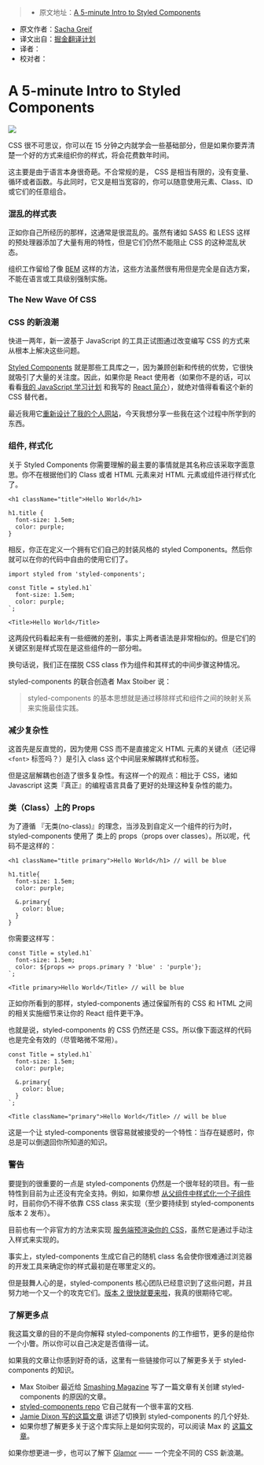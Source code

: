 > * 原文地址：[A 5-minute Intro to Styled Components](https://medium.freecodecamp.com/a-5-minute-intro-to-styled-components-41f40eb7cd55#.z1nrxe1zr)
* 原文作者：[Sacha Greif](https://medium.freecodecamp.com/@sachagreif)
* 译文出自：[掘金翻译计划](https://github.com/xitu/gold-miner)
* 译者：
* 校对者：

# A 5-minute Intro to Styled Components

![](https://cdn-images-1.medium.com/max/2000/1*DIFji4ZmJa4_H3EpbG2XAw.png)

CSS 很不可思议，你可以在 15 分钟之内就学会一些基础部分，但是如果你要弄清楚一个好的方式来组织你的样式，将会花费数年时间。

这主要是由于语言本身很奇葩。不合常规的是， CSS 是相当有限的，没有变量、循环或者函数。与此同时，它又是相当宽容的，你可以随意使用元素、Class、ID 或它们的任意组合。

### 混乱的样式表

正如你自己所经历的那样，这通常是很混乱的。虽然有诸如 SASS 和 LESS 这样的预处理器添加了大量有用的特性，但是它们仍然不能阻止 CSS 的这种混乱状态。

组织工作留给了像 [BEM](http://getbem.com/) 这样的方法，这些方法虽然很有用但是完全是自选方案，不能在语言或工具级别强制实施。

### The New Wave Of CSS
### CSS 的新浪潮

快进一两年，新一波基于 JavaScript 的工具正试图通过改变编写 CSS 的方式来从根本上解决这些问题。

[Styled Components](https://github.com/styled-components/styled-components) 就是那些工具库之一，因为兼顾创新和传统的优势，它很快就吸引了大量的关注度。因此，如果你是 React 使用者（如果你不是的话，可以看看[我的 JavaScript 学习计划](https://medium.freecodecamp.com/a-study-plan-to-cure-javascript-fatigue-8ad3a54f2eb1) 和我写的 [React 简介](https://medium.freecodecamp.com/the-5-things-you-need-to-know-to-understand-react-a1dbd5d114a3)），就绝对值得看看这个新的 CSS 替代者。

最近我用它[重新设计了我的个人网站](http://sachagreif.com/)，今天我想分享一些我在这个过程中所学到的东西。

### 组件, 样式化

关于 Styled Components 你需要理解的最主要的事情就是其名称应该采取字面意思。你不在根据他们的 Class 或者 HTML 元素来对 HTML 元素或组件进行样式化了。

    <h1 className="title">Hello World</h1>

    h1.title {
      font-size: 1.5em;
      color: purple;
    }

相反，你正在定义一个拥有它们自己的封装风格的 styled Components。然后你就可以在你的代码中自由的使用它们了。

    import styled from 'styled-components';

    const Title = styled.h1`
      font-size: 1.5em;
      color: purple;
    `;

    <Title>Hello World</Title>

这两段代码看起来有一些细微的差别，事实上两者语法是非常相似的。但是它们的关键区别是样式现在是这些组件的一部分啦。

换句话说，我们正在摆脱 CSS class 作为组件和其样式的中间步骤这种情况。

styled-components 的联合创造者 Max Stoiber 说：

> styled-components 的基本思想就是通过移除样式和组件之间的映射关系来实施最佳实践。

### 减少复杂性

这首先是反直觉的，因为使用 CSS 而不是直接定义 HTML 元素的关键点（还记得 `<font>` 标签吗？）是引入 class 这个中间层来解耦样式和标签。

但是这层解耦也创造了很多复杂性。有这样一个的观点：相比于 CSS，诸如 Javascript 这类『真正』的编程语言具备了更好的处理这种复杂性的能力。

### 类（Class）上的 Props

为了遵循 『无类(no-class)』的理念，当涉及到自定义一个组件的行为时，styled-components 使用了 类上的 props（props over classes）。所以呢，代码不是这样的：

    <h1 className="title primary">Hello World</h1> // will be blue

    h1.title{
      font-size: 1.5em;
      color: purple;

      &.primary{
        color: blue;
      }
    }

你需要这样写：

    const Title = styled.h1`
      font-size: 1.5em;
      color: ${props => props.primary ? 'blue' : 'purple'};
    `;

    <Title primary>Hello World</Title> // will be blue

正如你所看到的那样，styled-components 通过保留所有的 CSS 和 HTML 之间的相关实施细节来让你的 React 组件更干净。

也就是说，styled-components 的 CSS 仍然还是 CSS。所以像下面这样的代码也是完全有效的（尽管略微不常用）。

    const Title = styled.h1`
      font-size: 1.5em;
      color: purple;

      &.primary{
        color: blue;
      }
    `;

    <Title className="primary">Hello World</Title> // will be blue

这是一个让 styled-components 很容易就被接受的一个特性：当存在疑惑时，你总是可以倒退回你所知道的知识。

### 警告

要提到的很重要的一点是 styled-components 仍然是一个很年轻的项目。有一些特性到目前为止还没有完全支持。例如，如果你想 [从父组件中样式化一个子组件](https://github.com/styled-components/styled-components/issues/142) 时，目前你仍不得不依靠 CSS class 来实现（至少要持续到 styled-components 版本 2 发布）。

目前也有一个非官方的方法来实现 [服务端预渲染你的 CSS](https://github.com/styled-components/styled-components/issues/124)，虽然它是通过手动注入样式来实现的。

事实上，styled-components 生成它自己的随机 class 名会使你很难通过浏览器的开发工具来确定你的样式最初是在哪里定义的。

但是鼓舞人心的是，styled-components 核心团队已经意识到了这些问题，并且努力地一个又一个的攻克它们。[版本 2 很快就要来啦]((https://github.com/styled-components/styled-components/tree/v2))，我真的很期待它呢。

### 了解更多点

我这篇文章的目的不是向你解释 styled-components 的工作细节，更多的是给你一个小瞥。所以你可以自己决定是否值得一试。

如果我的文章让你感到好奇的话，这里有一些链接你可以了解更多关于 styled-components 的知识。

- Max Stoiber 最近给 [Smashing Magazine](https://www.smashingmagazine.com/2017/01/styled-components-enforcing-best-practices-component-based-systems/) 写了一篇文章有关创建 styled-components 的原因的文章。
- [styled-components repo](https://github.com/styled-components/styled-components) 它自己就有一个很丰富的文档.
- [Jamie Dixon 写的这篇文章](https://medium.com/@jamiedixon/styled-components-production-patterns-c22e24b1d896#.tfxr5bws2) 讲述了切换到 styled-components 的几个好处.
- 如果你想了解更多关于这个库实际上是如何实现的，可以阅读 Max 的 [这篇文章](http://mxstbr.blog/2016/11/styled-components-magic-explained/)。

如果你想更进一步，也可以了解下 [Glamor](https://github.com/threepointone/glamor) —— 一个完全不同的 CSS 新浪潮。
